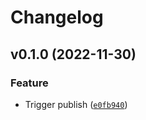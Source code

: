# Changelog

<!--next-version-placeholder-->

## v0.1.0 (2022-11-30)
### Feature
* Trigger publish ([`e0fb940`](https://github.com/indicina-dev/decide-python/commit/e0fb940a544b1844824f7513f4ed1d0f4faddc78))
